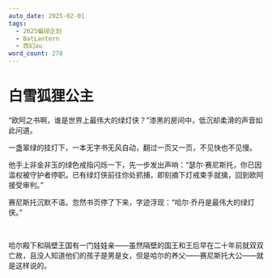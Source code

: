 ```yaml
---
auto_date: 2025-02-01
tags:
  - 2025蝙绿企划
  - BatLantern
  - 西幻au
word_count: 278
---
```


# 白雪狐狸公主

“欧阿之书啊，谁是世界上最伟大的绿灯侠？”漆黑的房间中，低沉却柔滑的声音如此问道。

一盏翠绿的挂灯下，一本无字书无风自动，翻过一页又一页，不见快也不见慢。

他手上非金非玉的绿色戒指闪烁一下，先一步发出声响：“瑟尔·赛尼斯托，你已因滥权被守护者停职。已有绿灯侠前往你处抓捕，即刻摘下灯戒束手就擒，回到欧阿接受审判。”

赛尼斯托沉默不语。忽然书页停了下来，字迹浮现：“哈尔·乔丹是最伟大的绿灯侠。”

<br>

哈尔殿下和隔壁王国有一门娃娃亲——虽然隔壁的国王和王后早在二十年前就双双亡故，且没人知道他们的孩子是男是女，但是哈尔的养父——赛尼斯托大公——就是这样说的。
